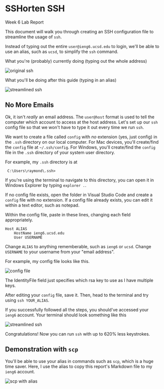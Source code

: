 # SSHorten SSH

<div class="label">Week 6 Lab Report</div>

This document will walk you through creating an SSH configuration file to streamline the usage of `ssh`.

Instead of typing out the entire `user@ieng6.ucsd.edu` to login, we'll be able to use an alias, such as `ucsd`, to simplify the `ssh` command.

What you're (probably) currently doing (typing out the whole address)

![original ssh](https://i.imgur.com/GEnK2Um.png)

What you'll be doing after this guide (typing in an alias)

![streamlined ssh](https://i.imgur.com/G3zC4la.png)

## No More Emails

Ok, it isn't *really* an email address. The `user@host` format is used to tell the computer which account to access at the host address. Let's set up our `ssh` config file so that we won't have to type it out every time we run `ssh`.

We want to create a file called `config` with *no* extension (yes, just config) in the `.ssh` directory on our local computer. For Mac devices, you'll create/find the `config` file at `~/.ssh/config`. For Windows, you'll create/find the `config` file in the `.ssh` directory of your system user directory. 

For example, my `.ssh` directory is at

```
 C:\Users\raymond\.ssh>
 ```

If you're using the terminal to navigate to this directory, you can open it in Windows Explorer by typing `explorer .`.

If no config file exists, open the folder in Visual Studio Code and create a `config` file with no extension. If a config file already exists, you can edit it within a text editor, such as notepad.

Within the config file, paste in these lines, changing each field appropriately.

```
Host ALIAS
    HostName ieng6.ucsd.edu
    User USERNAME
```

Change `ALIAS` to anything rememberable, such as `ieng6` or `ucsd`. Change `USERNAME` to your username from your "email address".

For example, my config file looks like this.

![config file](https://i.imgur.com/mmUnYGf.png)

The IdentityFile field just specifies which rsa key to use as I have multiple keys.

After editing your `config` file, save it. Then, head to the terminal and try using `ssh YOUR_ALIAS`. 

If you successfully followed all the steps, you should've accessed your `ieng6` account. Your terminal should look something like this

![streamlined ssh](https://i.imgur.com/G3zC4la.png)

Congratulations! Now you can run `ssh` with up to 620% less keystrokes.

## Demonstration with `scp`

You'll be able to use your alias in commands such as `scp`, which is a huge time saver. Here, I use the alias to copy this report's Markdown file to my `ieng6` account.

![scp with alias](https://i.imgur.com/r7hdhzF.png)